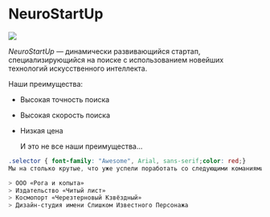 # NeuroStartUp

![](https://netology-code.github.io/git-homeworks/introduction/assets/logo.png)

*NeuroStartUp* — динамически развивающийся стартап, специализирующийся на поиске с использованием 
 новейших технологий искусственного интеллекта.

Наши преимущества:
* Высокая точность поиска
* Высокая скорость поиска
* Низкая цена
 
  И это не все наши преимущества...

``` css
.selector { font-family: "Awesome", Arial, sans-serif;color: red;}
Мы на столько крутые, что уже успели поработать со следующими команиями: 

> ООО «Рога и копыта»
> Издательство «Читый лист»
> Космопорт «Черезтерновый Кзвёздный»
> Дизайн-студия имени Слишком Известного Персонажа
```